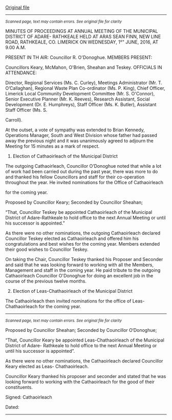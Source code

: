 [Original file](https://www.limerick.ie/sites/default/files/media/documents/2017-06/Minutes%20-%20Annual%20Meeting%20Municipal%20District%20of%20Adare-Rathkeale%20-%201st%20June%202016_0.pdf)

---
*<small>Scanned page, text may contain errors. See original file for clarity</small>*  

MINUTES OF PROCEEDINGS AT ANNUAL MEETING OF THE MUNICIPAL DISTRICT OF ADARE-
RATHKEALE HELD AT ARAS SEAN FINN, NEW LINE ROAD, RATHKEALE, CO. LIMERICK ON
WEDNESDAY, 1°" JUNE, 2016, AT 9.00 A.M.

PRESENT IN TH AIR: Councillor R. O'Donoghue.
MEMBERS PRESENT:

Councillors Keary, McMahon, O'Brien, Sheahan and Teskey.
OFFICIALS IN ATTENDANCE:

Director, Regional Services (Ms. C. Curley), Meetings Administrator (Mr. T. O’Callaghan), Regional
Waste Plan Co-ordinator (Ms. P. King), Chief Officer, Limerick Local Community Development
Committee (Mr. S. O'Connor), Senior Executive Planner (Mr. K. Reeves), Research Assistant, Social
Development (Dr. E. Humphreys), Staff Officer (Ms. K. Butler), Assistant Staff Officer (Ms. S.

Carroll).

At the outset, a vote of sympathy was extended to Brian Kennedy, Operations Manager, South and
West Division whose father had passed away the previous night and it was unanimously agreed to
adjourn the Meeting for 15 minutes as a mark of respect.

1. Election of Cathaoirleach of the Municipal District

The outgoing Cathaoirleach, Councillor O’Donoghue noted that while a lot of work had been
carried out during the past year, there was more to do and thanked his fellow Councillors and staff
for their co-operation throughout the year. He invited nominations for the Office of Cathaoirleach

for the coming year.

Proposed by Councillor Keary;
Seconded by Councillor Sheahan;

“That, Councillor Teskey be appointed Cathaoirleach of the Municipal District of Adare-Rathkeale
to hold office to the next Annual Meeting or until his successor is appointed.”

As there were no other nominations, the outgoing Cathaoirleach declared Councillor Teskey
elected as Cathaoirleach and offered him his congratulations and best wishes for the coming year.
Members extended their good wishes to Councillor Teskey.

On taking the Chair, Councillor Teskey thanked his Proposer and Seconder and said that he was
looking forward to working with all the Members, Management and staff in the coming year. He
paid tribute to the outgoing Cathaoirleach Councillor O'Donoghue for doing an excellent job in the
course of the previous twelve months.

2. Election of Leas-Chathaoirleach of the Municipal District

The Cathaoirleach then invited nominations for the office of Leas-Chathaoirleach for the coming
year.


---
*<small>Scanned page, text may contain errors. See original file for clarity</small>*  

Proposed by Councillor Sheahan;
Seconded by Councillor O‘Donoghue;

“That, Councillor Keary be appointed Leas-Chathaoirleach of the Municipal District of Adare-
Rathkeale to hold office to the next Annual Meeting or until his successor is appointed”.

As there were no other nominations, the Cathaoirleach declared Councillor Keary elected as Leas-
Chathaoirleach.

Councillor Keary thanked his proposer and seconder and stated that he was looking forward to
working with the Cathaoirleach for the good of their constituents.

Signed:
Cathaoirleach

Dated:


---
